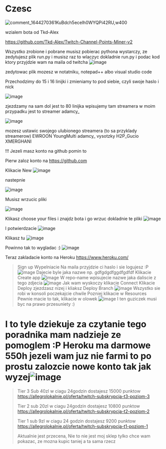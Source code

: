 # Czesc

![comment_1644270361KuBdch5ecelh0WYQPi42RU,w400](https://user-images.githubusercontent.com/108152893/184530604-9492a5bb-9449-4d0f-a360-1ec4c778e42c.jpg)

wzialem bota od Tkd-Alex

https://github.com/Tkd-Alex/Twitch-Channel-Points-Miner-v2

Wszystko zrobione i pobrane musisz pobierac pythona wystarczy, ze zedytujesz plik run.py i musisz raz to wlaczyc dokladnie run.py i podac kod ktory przyjdzie wam na maila od twitcha
![image](https://user-images.githubusercontent.com/108152893/184530669-97d8c017-c1cc-4dfd-8cc6-ece7a59332ae.png)

zedytowac plik mozesz w notatniku, notepad++ albo visual studio code

Przechodzimy do 15 i 16 linijki i zmieniamy to pod siebie, czyli swoje haslo i nick 

![image](https://user-images.githubusercontent.com/108152893/184530783-728e19fc-20dd-4f7f-a8d5-68ab2df507d3.png)

zjezdzamy na sam dol jest to 80 linijka wpisujemy tam streamera w moim przypadku jest to streamer adamcy_

![image](https://user-images.githubusercontent.com/108152893/184530912-c36d9b34-ee2e-4882-a92e-d26526557c47.png)


mozesz ustawic swojego ulubionego streamera (to sa przyklady streamerow) EWROON YoungMulti adamcy_ vysotzky H2P_Gucio XMERGHANI 


!!! Jezeli masz konto na github pomin to


Pierw zaloz konto na https://github.com

Klikacie New 
![image](https://user-images.githubusercontent.com/108152893/184531070-8709f6af-8203-4e79-999e-1cce09b84367.png)

nastepnie

![image](https://user-images.githubusercontent.com/108152893/184531097-08c245c5-23ab-43d6-ab5a-8a35239f7db4.png)

Musisz wrzucic pliki

![image](https://user-images.githubusercontent.com/108152893/184531149-c4276bf3-c194-4c38-a581-8bf663c2073b.png)

Klikasz choose your files i znajdz bota i go wrzuc dokladnie te pliki
![image](https://user-images.githubusercontent.com/108152893/184531221-5f34702e-d332-4af7-80d2-062bef77fd3b.png)

I potwierdzacie ![image](https://user-images.githubusercontent.com/108152893/184531266-b8aefad2-de41-448d-a1f5-c5ba85fe1586.png)

Klikasz tu
![image](https://user-images.githubusercontent.com/108152893/184531251-31e43253-7e04-426e-be32-750f2f084261.png)

Powinno tak to wygladac :)
![image](https://user-images.githubusercontent.com/108152893/184531328-eab07bfd-6f63-4d54-af41-4b1d593a0473.png)

Teraz zakladacie konto na Heroku https://www.heroku.com/
>Sign up
>Wypelniacie
>Na maila przyjdzie ci haslo i sie logujesz :P
>![image](https://user-images.githubusercontent.com/108152893/184531465-1e496236-c847-4567-960b-5940b2f57db0.png)
>Dajecie byle jaka nazwe np. gdfgdgdfggdfgdfdf
>Klikacie Create app
![image](https://user-images.githubusercontent.com/108152893/184531539-baf002f7-72c4-421c-9f0c-438a441d16a4.png)
>W repo-name  wpisujecie nazwe jaka daliscie z tego zdjecia ![image](https://user-images.githubusercontent.com/108152893/184531599-1b035bd4-fb9e-4540-a901-1d46ab1c031e.png)
>Jak wam wyskoczy klikacie Connect 
>Klikacie Deploy zjezdzasz nizej i kliaksz Deploy Branch
>![image](https://user-images.githubusercontent.com/108152893/184531693-b7830f70-2952-462d-b3b4-efac33eb9b38.png)
Wszystko sie robi w konsoli poczekajcie chwile
>Pozniej klikacie w Resources
>Pewnie macie to tak, klikacie w olowek ![image](https://user-images.githubusercontent.com/108152893/184531790-32b54171-0803-4d0a-b446-d7ca50e13a6d.png)
>I ten guziczek musi byc na prawo przesuniety :)
# I to tyle dziekuje za czytanie tego poradnika mam nadzieje ze pomoglem :P Heroku ma darmowe 550h jezeli wam juz nie farmi to po prostu zalozcie nowe konto tak jak wyzej![image](https://user-images.githubusercontent.com/108152893/184531857-ea395996-a44b-4217-9f87-8863e026d3a3.png)

>Tier 3 Sub 40zl w ciagu 24godzin dostajesz 15000 punktow https://allegrolokalnie.pl/oferta/twitch-subskrypcja-t3-poziom-3
>
>Tier 2 sub 20zl w ciagu 24godzin dostajesz 10800 punktow https://allegrolokalnie.pl/oferta/twitch-subskrypcja-t2-poziom-2
>
>Tier 1 sub 9zl w ciagu 24 godzin dostajesz 9200 punktow https://allegrolokalnie.pl/oferta/twitch-subskrypcja-t1-poziom-1
>
>Aktualnie jest przecena, Nie to nie jest moj sklep tylko chce wam pokazac, ze mozna kupic taniej a ta sama rzecz

